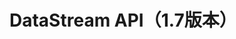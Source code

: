 DataStream API（1.7版本）
================================================================================
